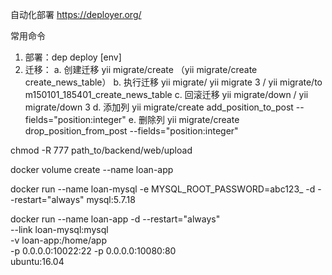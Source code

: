 自动化部署
https://deployer.org/

常用命令
1. 部署：dep deploy [env]
2. 迁移：
  a. 创建迁移 yii migrate/create <name> （yii migrate/create create_news_table）
  b. 执行迁移 yii migrate/ yii migrate 3 / yii migrate/to m150101_185401_create_news_table
  c. 回滚迁移 yii migrate/down / yii migrate/down 3
  d. 添加列 yii migrate/create add_position_to_post --fields="position:integer"
  e. 删除列 yii migrate/create drop_position_from_post --fields="position:integer"

chmod -R 777 path_to/backend/web/upload

docker volume create --name loan-app

docker run --name loan-mysql -e MYSQL_ROOT_PASSWORD=abc123_ -d --restart="always" mysql:5.7.18

docker run --name loan-app -d --restart="always" \
--link loan-mysql:mysql \
-v loan-app:/home/app \
-p 0.0.0.0:10022:22 -p 0.0.0.0:10080:80 \
ubuntu:16.04
